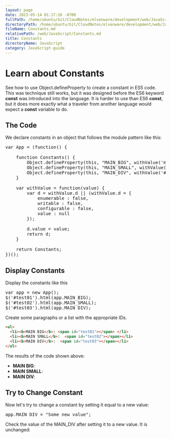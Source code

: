 ```yaml
---
layout: page
date: 2023-05-14 01:17:16 -0700
fullPath: /home/ubuntu/Git/CloudNotes/elvenware/development/web/JavaScript/Constants.md
directoryPath: /home/ubuntu/Git/CloudNotes/elvenware/development/web/JavaScript
fileName: Constants.md
relativePath: /web/JavaScript/Constants.md
title: Constants
directoryName: JavaScript
category: JavaScript-guide
---
```



# Learn about Constants

See how to use Object.defineProperty to create a constant in ES5 code. This was technique still works, but it was designed before the ES6 keyword **const** was introduced into the language. It is harder to use than ES6 **const**, but it does more exactly what a traveler from another language would expect a **const** variable to do.

## The Code

We declare constants in an object that follows the module pattern like this:

<pre>var App = (function() {

	function Constants() {
		Object.defineProperty(this, "MAIN_BIG", withValue('mainBig'));
		Object.defineProperty(this, "MAIN_SMALL", withValue('mainSmall'));
		Object.defineProperty(this, "MAIN_DIV", withValue('#main'));
	}

	var withValue = function(value) {
		var d = withValue.d || (withValue.d = {
			enumerable : false,
			writable : false,
			configurable : false,
			value : null
		});

		d.value = value;
		return d;
	}

	return Constants;
})();</pre>

## Display Constants

Display the constants like this

<pre>var app = new App();
$('#test01').html(app.MAIN_BIG);
$('#test02').html(app.MAIN_SMALL);
$('#test03').html(app.MAIN_DIV);</pre>

Create some paragraphs or a list with the appropriate IDs.

```HTML
<ul>
  <li><b>MAIN BIG</b>: <span id="test01"></span> </li>
  <li><b>MAIN SMALL</b>:  <span id="test02"></span></li>
  <li><b>MAIN DIV</b>:  <span id="test03"></span></li>
</ul>
```

The results of the code shown above:

<ul>
  <li><b>MAIN BIG</b>: <span id="test01"></span> </li>
  <li><b>MAIN SMALL</b>:  <span id="test02"></span></li>
  <li><b>MAIN DIV</b>:  <span id="test03"></span></li>
</ul>

## Try to Change Constant

Now let's try to change a constant by setting it equal to a new value:

<pre>app.MAIN_DIV = "Some new value";</pre>

Check the value of the MAIN_DIV after setting it to a new value. It is unchanged:

<script>
var App = (function() {

	function Constants() {
		Object.defineProperty(this, "MAIN_BIG", withValue('mainBig'));
		Object.defineProperty(this, "MAIN_SMALL", withValue('mainSmall'));
		Object.defineProperty(this, "MAIN_DIV", withValue('#main'));
	}

	var withValue = function(value) {
		var d = withValue.d || (withValue.d = {
			enumerable : false,
			writable : false,
			configurable : false,
			value : null
		});

		d.value = value;
		return d;
	}

	return Constants;
})();


var app = new App();
$('#test01').html(app.MAIN_BIG);
$('#test02').html(app.MAIN_SMALL);
$('#test03').html(app.MAIN_DIV);
app.MAIN_DIV = 'Bar';
$('#test04').html(app.MAIN_DIV);

</script>
